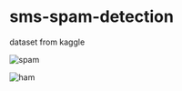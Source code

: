 # sms-spam-detection

dataset from kaggle

![spam](https://user-images.githubusercontent.com/68819893/115744160-f03bfe80-a3af-11eb-9c46-c387ca2a91af.PNG)



![ham](https://user-images.githubusercontent.com/68819893/115744765-7c4e2600-a3b0-11eb-9033-e801c130c180.PNG)
